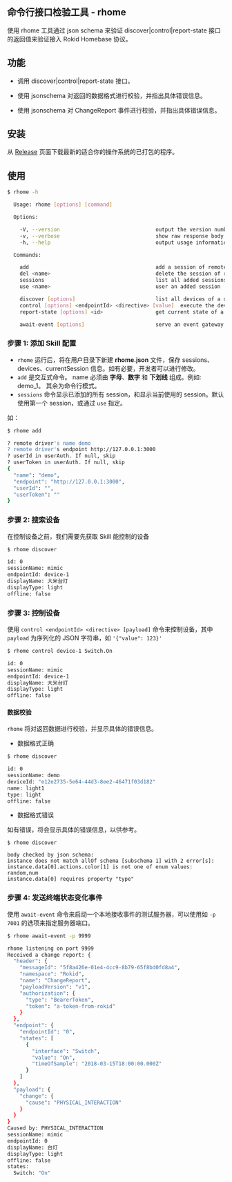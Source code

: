 ## 命令行接口检验工具 - rhome

使用 rhome 工具通过 json schema 来验证 discover|control|report-state 接口的返回值来验证接入 Rokid Homebase 协议。

## 功能

- 调用 discover|control|report-state 接口。

- 使用 jsonschema 对返回的数据格式进行校验，并指出具体错误信息。

- 使用 jsonschema 对 ChangeReport 事件进行校验，并指出具体错误信息。

## 安装

从 [Release](https://github.com/Rokid/rokid-homebase-cli/releases) 页面下载最新的适合你的操作系统的已打包的程序。

## 使用

```bash
$ rhome -h

  Usage: rhome [options] [command]

  Options:

    -V, --version                               output the version number
    -v, --verbose                               show raw response body
    -h, --help                                  output usage information

  Commands:

    add                                         add a session of remote driver
    del <name>                                  delete the session of remote driver
    sessions                                    list all added sessions
    use <name>                                  user an added session

    discover [options]                          list all devices of a driver
    control [options] <endpointId> <directive> [value]  execute the device<id> with target action(e.g `Media.TVChannel.Set '{ "tvChannel": { "code": "123" } }'`)
    report-state [options] <id>                 get current state of a driver

    await-event [options]                       serve an event gateway to await change reports
```


### 步骤 1: 添加 Skill 配置

* `rhome` 运行后，将在用户目录下新建 **rhome.json** 文件，保存 sessions、devices、currentSession 信息。如有必要，开发者可以进行修改。
* `add` 是交互式命令。 name 必须由 **字母**、**数字** 和 **下划线** 组成。例如: demo_1。 其余为命令行模式。
* `sessions` 命令显示已添加的所有 session，和显示当前使用的 session。默认使用第一个 session，或通过 `use` 指定。


如：
```bash
$ rhome add

? remote driver's name demo
? remote driver's endpoint http://127.0.0.1:3000
? userId in userAuth. If null, skip
? userToken in userAuth. If null, skip
{
  "name": "demo",
  "endpoint": "http://127.0.0.1:3000",
  "userId": "",
  "userToken": ""
}
```

### 步骤 2: 搜索设备

在控制设备之前，我们需要先获取 Skill 能控制的设备

```bash
$ rhome discover

id: 0
sessionName: mimic
endpointId: device-1
displayName: 大米台灯
displayType: light
offline: false

```

### 步骤 3: 控制设备

使用 `control <endpointId> <directive> [payload]` 命令来控制设备，其中 `payload` 为序列化的 JSON 字符串，如 `'{"value": 123}'`

```bash
$ rhome control device-1 Switch.On

id: 0
sessionName: mimic
endpointId: device-1
displayName: 大米台灯
displayType: light
offline: false

```

#### 数据校验

`rhome` 将对返回数据进行校验，并显示具体的错误信息。

* 数据格式正确

```bash
$ rhome discover

id: 0
sessionName: demo
deviceId: "e12e2735-5e64-44d3-8ee2-46471f03d182"
name: light1
type: light
offline: false
```

* 数据格式错误

如有错误，将会显示具体的错误信息，以供参考。

```
$ rhome discover

body checked by json schema:
instance does not match allOf schema [subschema 1] with 2 error[s]:
instance.data[0].actions.color[1] is not one of enum values: random,num
instance.data[0] requires property "type"
```

### 步骤 4: 发送终端状态变化事件

使用 `await-event` 命令来启动一个本地接收事件的测试服务器，可以使用如 `-p 7001` 的选项来指定服务器端口。

```bash
$ rhome await-event -p 9999

rhome listening on port 9999
Received a change report: {
  "header": {
    "messageId": "5f8a426e-01e4-4cc9-8b79-65f8bd0fd8a4",
    "namespace": "Rokid",
    "name": "ChangeReport",
    "payloadVersion": "v1",
    "authorization": {
      "type": "BearerToken",
      "token": "a-token-from-rokid"
    }
  },
  "endpoint": {
    "endpointId": "0",
    "states": [
      {
        "interface": "Switch",
        "value": "On",
        "timeOfSample": "2018-03-15T18:00:00.000Z"
      }
    ]
  },
  "payload": {
    "change": {
      "cause": "PHYSICAL_INTERACTION"
    }
  }
}
Caused by: PHYSICAL_INTERACTION
sessionName: mimic
endpointId: 0
displayName: 台灯
displayType: light
offline: false
states:
  Switch: "On"
```
